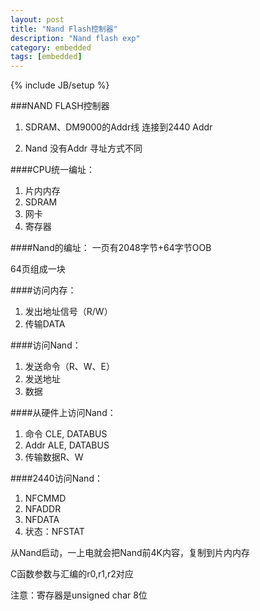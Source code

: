 ```yaml
---
layout: post
title: "Nand Flash控制器"
description: "Nand flash exp"
category: embedded
tags: [embedded]
---
```

{% include JB/setup %}

###NAND FLASH控制器

1. SDRAM、DM9000的Addr线 连接到2440 Addr

2. Nand 没有Addr 寻址方式不同


####CPU统一编址：
1. 片内内存
2. SDRAM
3. 网卡
4. 寄存器

####Nand的编址：
一页有2048字节+64字节OOB

64页组成一块

####访问内存：
1. 发出地址信号（R/W）
2. 传输DATA

####访问Nand：
1. 发送命令（R、W、E）
2. 发送地址
3. 数据

####从硬件上访问Nand：
1. 命令 CLE, DATABUS
2. Addr ALE, DATABUS
3. 传输数据R、W

####2440访问Nand：
1. NFCMMD
2. NFADDR
3. NFDATA
4. 状态：NFSTAT

从Nand启动，一上电就会把Nand前4K内容，复制到片内内存

C函数参数与汇编的r0,r1,r2对应

注意：寄存器是unsigned char 8位